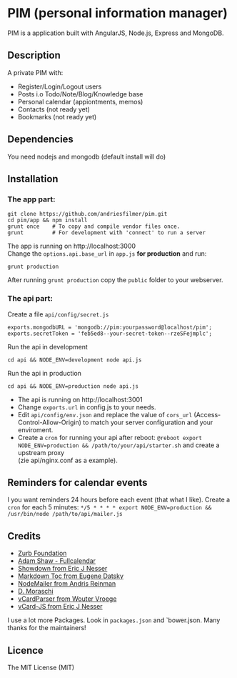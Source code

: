 # PIM (personal information manager)

PIM is a application built with AngularJS, Node.js, Express and MongoDB.

## Description

A private PIM with:

* Register/Login/Logout users
* Posts i.o Todo/Note/Blog/Knowledge base
* Personal calendar (appiontments, memos)
* Contacts (not ready yet)
* Bookmarks (not ready yet)

## Dependencies

You need nodejs and mongodb (default install will do)

## Installation

### The app part:

    git clone https://github.com/andriesfilmer/pim.git
    cd pim/app && npm install
    grunt once    # To copy and compile vendor files once.
    grunt         # For development with 'connect' to run a server

The app is running on http://localhost:3000  
Change the `options.api.base_url` in `app.js` **for production** and run: 

    grunt production

After running `grunt production` copy the `public` folder to your webserver.

### The api part:

Create a file `api/config/secret.js`

    exports.mongodbURL = 'mongodb://pim:yourpassword@localhost/pim';
    exports.secretToken = 'feb5ed8--your-secret-token--rzeSFejmplc';

Run the api in development

    cd api && NODE_ENV=development node api.js

Run the api in production

    cd api && NODE_ENV=production node api.js

- The api is running on http://localhost:3001
- Change `exports.url` in config.js to your needs.
- Edit `api/config/env.json` and replace the value of `cors_url` (Access-Control-Allow-Origin) to match your server configuration and your enviroment.
- Create a `cron` for running your api after reboot: `@reboot export NODE_ENV=production && /path/to/your/api/starter.sh` and create a upstream proxy  
  (zie api/nginx.conf as a example).

## Reminders for calendar events

I you want reminders 24 hours before each event (that what I like).
Create a `cron` for each 5 minutes: `*/5 * * * * export NODE_ENV=production && /usr/bin/node /path/to/api/mailer.js`

## Credits

- [Zurb Foundation](http://foundation.zurb.com)
- [Adam Shaw - Fullcalendar](http://fullcalendar.io/)
- [Showdown from Eric J Nesser](http://daringfireball.net/projects/markdown/)
- [Markdown Toc from Eugene Datsky](https://raw.githubusercontent.com/princed/table-of-contents-preprocessor/master/toc.js)
- [NodeMailer from Andris Reinman](https://github.com/andris9/Nodemailer)
- [D. Moraschi](https://github.com/danielemoraschi/android-addressbook)
- [vCardParser from Wouter Vroege](https://github.com/woutervroege/node-vcardparser)
- [vCard-JS from Eric J Nesser](https://github.com/enesser/vCards-JS)

I use a lot more Packages. Look in `packages.json` and `bower.json. Many thanks for the maintainers!

## Licence

The MIT License (MIT)


